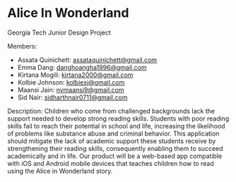 # Alice In Wonderland

Georgia Tech Junior Design Project

Members:
* Assata Quinichett: assataquinichett@gmail.com
* Emma Dang: danghoangha1996@gmail.com	
* Kirtana Mogili: kirtana2000@gmail.com
* Kolbie Johnson: kolbiesj@gmail.com
* Maansi Jain: nymaansi9@gmail.com
* Sid Nair: sidharthnair0711@gmail.com

Description: Children who come from challenged backgrounds lack the support needed to develop strong reading skills. Students with poor reading skills fail to reach their potential in school and life, increasing the likelihood of problems like substance abuse and criminal behavior. This application should mitigate the lack of academic support these students receive by strengthening their reading skills, consequently enabling them to succeed academically and in life. Our product will be a web-based app compatible with iOS and Android mobile devices that teaches children how to read using the Alice in Wonderland story.
